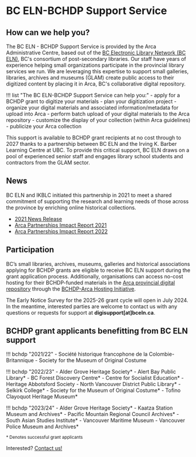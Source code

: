 # BC ELN-BCHDP Support Service

## How can we help you?
The BC ELN - BCHDP Support Service is provided by the Arca Administrative Centre, based out of the [BC Electronic Library Network (BC ELN)](https://bceln.ca/), BC's consortium of post-secondary libraries. Our staff have years of experience helping small organizations participate in the provincial library services we run. We are leveraging this expertise to support small galleries, libraries, archives and museums (GLAM) create public access to their digitized content by placing it in Arca, BC's collaborative digital repository.

!!! list "The BC ELN-BCHDP Support Service can help you:"
    - apply for a BCHDP grant to digitize your materials
    - plan your digitization project
    - organize your digital materials and associated information/metadata for upload into Arca
    - perform batch upload of your digital materials to the Arca repository
    - customize the display of your collection (within Arca guidelines)
    - publicize your Arca collection

This support is available to BCHDP grant recipients at no cost through to 2027 thanks to a partnership between BC ELN and the Irving K. Barber Learning Centre at UBC. To provide this critical support, BC ELN draws on a pool of experienced senior staff and engages library school students and contractors from the GLAM sector.

## News
BC ELN and IKBLC initiated this partnership in 2021 to meet a shared commitment of supporting the research and learning needs of those across the province by enriching online historical collections.

- [2021 News Release](https://bceln.ca/sites/default/files/news/2021_BCELN-BCHDP_Support_Service_News_Release.pdf)
- [Arca Partnerships Impact Report 2021](https://bceln.ca/sites/default/files/reports/Arca_Partnerships_Impact_Report_2021.pdf)
- [Arca Partnerships Impact Report 2022](https://bceln.ca/sites/default/files/reports/BCHDP_Arca_Partnerships_Impact_Reports_2022_Final_COMBINED.pdf)

## Participation
BC’s small libraries, archives, museums, galleries and historical associations applying for BCHDP grants are eligible to receive BC ELN support during the grant application process. Additionally, organisations can access no-cost hosting for their BCHDP-funded materials in the [Arca provincial digital repository](https://bchdp.arcabc.ca/) through the [BCHDP-Arca Hosting Initiative](https://bceln.ca/services/shared-services/bchdp-arca-hosting-initiative).

The Early Notice Survey for the 2025-26 grant cycle will open in July 2024. In the meantime, interested parties are welcome to contact us with any questions or requests for support at **digisupport[at]bceln.ca**.

## BCHDP grant applicants benefitting from BC ELN support
!!! bchdp "2021/22"
    - Société historique francophone de la Colombie-Britannique
    - Society for the Museum of Original Costume

!!! bchdp "2022/23"
    - Alder Grove Heritage Society*
    - Alert Bay Public Library*
    - BC Forest Discovery Centre*
    - Centre for Socialist Education*
    - Heritage Abbotsford Society
    - North Vancouver District Public Library*
    - Selkirk College*
    - Society for the Museum of Original Costume*
    - Tofino Clayoquot Heritage Museum*

!!! bchdp "2023/24"
    - Alder Grove Heritage Society*
    - Kaatza Station Museum and Archives*
    - Pacific Mountain Regional Council Archives*
    - South Asian Studies Institute*
    - Vancouver Maritime Museum
    - Vancouver Police Museum and Archives*

<sup>* Denotes successful grant applicants</sup>

Interested? [Contact us!](https://bceln.github.io/bchdp-docs/about/contact/)